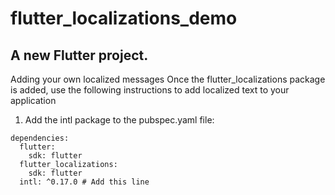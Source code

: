 # flutter_localizations_demo

## A new Flutter project.

Adding your own localized messages
Once the flutter_localizations package is added, use the following instructions to add localized text to your application

1. Add the intl package to the pubspec.yaml file:
```
dependencies:
  flutter:
    sdk: flutter
  flutter_localizations:
    sdk: flutter
  intl: ^0.17.0 # Add this line
```

<!-- ## Getting Started

This project is a starting point for a Flutter application.

A few resources to get you started if this is your first Flutter project:

- [Lab: Write your first Flutter app](https://flutter.dev/docs/get-started/codelab)
- [Cookbook: Useful Flutter samples](https://flutter.dev/docs/cookbook)

For help getting started with Flutter, view our
[online documentation](https://flutter.dev/docs), which offers tutorials,
samples, guidance on mobile development, and a full API reference. -->
